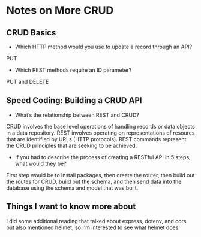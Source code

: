 
# Notes on More CRUD

## CRUD Basics

- Which HTTP method would you use to update a record through an API?

PUT

- Which REST methods require an ID parameter?

PUT and DELETE

## Speed Coding: Building a CRUD API

- What’s the relationship between REST and CRUD?

CRUD involves the base level operations of handling records or data objects in a data repository. REST involves operating on representations of resoures that are identified by URLs (HTTP protocols). REST commands represent the CRUD principles that are seeking to be achieved.

- If you had to describe the process of creating a RESTful API in 5 steps, what would they be?

First step would be to install packages, then create the router, then build out the routes for CRUD, build out the schema, and then send data into the database using the schema and model that was built.

## Things I want to know more about 

I did some additional reading that talked about express, dotenv, and cors but also mentioned helmet, so I'm interested to see what helmet does.